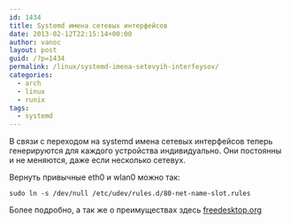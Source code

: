 ```yaml
---
id: 1434
title: Systemd имена сетевых интерфейсов
date: 2013-02-12T22:15:14+00:00
author: vanoc
layout: post
guid: /?p=1434
permalink: /linux/systemd-imena-setevyih-interfeysov/
categories:
  - arch
  - linux
  - runix
tags:
  - systemd
---
```

В связи с переходом на systemd имена сетевых интерфейсов теперь генерируются для каждого устройства индивидуально. Они постоянны и не меняются, даже если несколько сетевух.

Вернуть привычные eth0 и wlan0 можно так:

`sudo ln -s /dev/null /etc/udev/rules.d/80-net-name-slot.rules`

Более подробно, а так же о преимуществах здесь <a href="http://www.freedesktop.org/wiki/Software/systemd/PredictableNetworkInterfaceNames" title="freedesktop.org" target="_blank">freedesktop.org</a>